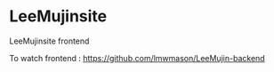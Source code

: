 # LeeMujinsite

LeeMujinsite frontend

To watch frontend : https://github.com/lmwmason/LeeMujin-backend
